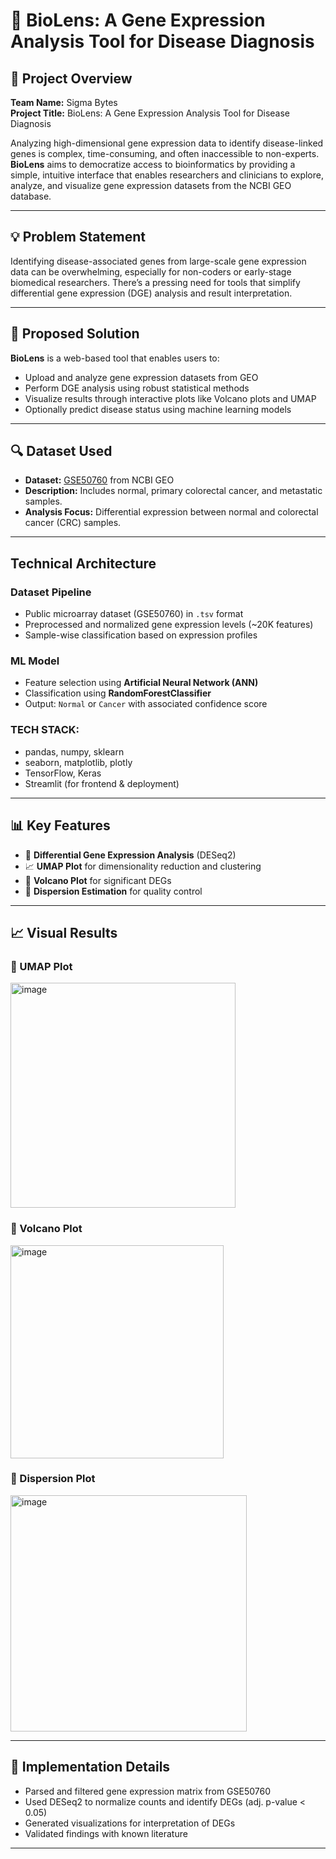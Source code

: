 # 🔬 BioLens: A Gene Expression Analysis Tool for Disease Diagnosis


## 📌 Project Overview

**Team Name:** Sigma Bytes  
**Project Title:** BioLens: A Gene Expression Analysis Tool for Disease Diagnosis

Analyzing high-dimensional gene expression data to identify disease-linked genes is complex, time-consuming, and often inaccessible to non-experts. **BioLens** aims to democratize access to bioinformatics by providing a simple, intuitive interface that enables researchers and clinicians to explore, analyze, and visualize gene expression datasets from the NCBI GEO database.

---

## 💡 Problem Statement

Identifying disease-associated genes from large-scale gene expression data can be overwhelming, especially for non-coders or early-stage biomedical researchers. There’s a pressing need for tools that simplify differential gene expression (DGE) analysis and result interpretation.

---

## 🚀 Proposed Solution

**BioLens** is a web-based tool that enables users to:
- Upload and analyze gene expression datasets from GEO
- Perform DGE analysis using robust statistical methods
- Visualize results through interactive plots like Volcano plots and UMAP
- Optionally predict disease status using machine learning models

---

## 🔍 Dataset Used

- **Dataset:** [GSE50760](https://www.ncbi.nlm.nih.gov/geo/query/acc.cgi?acc=GSE50760) from NCBI GEO  
- **Description:** Includes normal, primary colorectal cancer, and metastatic samples.  
- **Analysis Focus:** Differential expression between normal and colorectal cancer (CRC) samples.

---

## Technical Architecture

### Dataset Pipeline
- Public microarray dataset (GSE50760) in `.tsv` format
- Preprocessed and normalized gene expression levels (~20K features)
- Sample-wise classification based on expression profiles

### ML Model
- Feature selection using **Artificial Neural Network (ANN)**
- Classification using **RandomForestClassifier**
- Output: `Normal` or `Cancer` with associated confidence score

### TECH STACK:
- pandas, numpy, sklearn
- seaborn, matplotlib, plotly
- TensorFlow, Keras
- Streamlit (for frontend & deployment)

---

## 📊 Key Features

- 🔬 **Differential Gene Expression Analysis** (DESeq2)
- 📈 **UMAP Plot** for dimensionality reduction and clustering
- 🌋 **Volcano Plot** for significant DEGs
- 🧪 **Dispersion Estimation** for quality control
---

## 📈 Visual Results

### 🔹 UMAP Plot  
<img width="360" alt="image" src="https://github.com/user-attachments/assets/20924b05-d8ef-47d7-848d-f7a9cd0890f5" />


### 🔹 Volcano Plot  
<img width="341" alt="image" src="https://github.com/user-attachments/assets/432f5632-175e-415a-9191-4148028b80c2" />


### 🔹 Dispersion Plot  
<img width="378" alt="image" src="https://github.com/user-attachments/assets/2eaa8325-669a-4c9c-b95c-6b4d2030a13d" />

---

## 🧪 Implementation Details

- Parsed and filtered gene expression matrix from GSE50760
- Used DESeq2 to normalize counts and identify DEGs (adj. p-value < 0.05)
- Generated visualizations for interpretation of DEGs
- Validated findings with known literature

---

